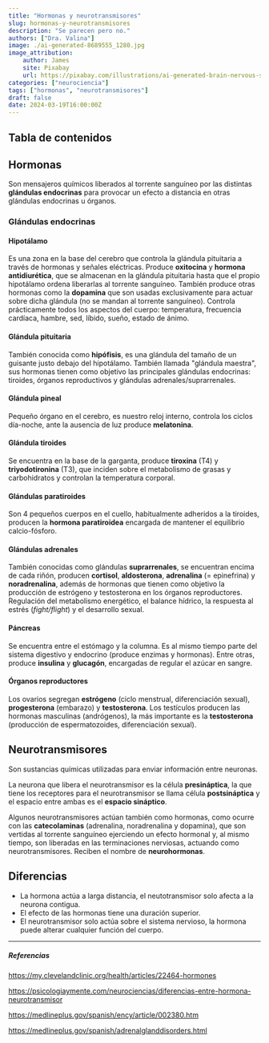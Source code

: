 ```yaml
---
title: "Hormonas y neurotransmisores"
slug: hormonas-y-neurotransmisores
description: "Se parecen pero no."
authors: ["Dra. Valina"]
image: ./ai-generated-8689555_1280.jpg
image_attribution:
    author: James
    site: Pixabay
    url: https://pixabay.com/illustrations/ai-generated-brain-nervous-system-8689555
categories: ["neurociencia"]
tags: ["hormonas", "neurotransmisores"]
draft: false
date: 2024-03-19T16:00:00Z
---
```


## Tabla de contenidos

## Hormonas
Son mensajeros químicos liberados al torrente sanguíneo por las distintas **glándulas endocrinas** para provocar un efecto a distancia en otras glándulas endocrinas u órganos.

### Glándulas endocrinas

#### Hipotálamo
Es una zona en la base del cerebro que controla la glándula pituitaria a través de hormonas y señales eléctricas. Produce **oxitocina** y **hormona antidiurética**, que se almacenan en la glándula pituitaria hasta que el propio hipotálamo ordena liberarlas al torrente sanguíneo. También produce otras hormonas como la **dopamina** que son usadas exclusivamente para actuar sobre dicha glándula (no se mandan al torrente sanguíneo). Controla prácticamente todos los aspectos del cuerpo: temperatura, frecuencia cardíaca, hambre, sed, líbido, sueño, estado de ánimo.
#### Glándula pituitaria
También conocida como **hipófisis**, es una glándula del tamaño de un guisante justo debajo del hipotálamo. También llamada "glándula maestra", sus hormonas tienen como objetivo las principales glándulas endocrinas: tiroides, órganos reproductivos y glándulas adrenales/suprarrenales.
#### Glándula pineal
Pequeño órgano en el cerebro, es nuestro reloj interno, controla los ciclos día-noche, ante la ausencia de luz produce **melatonina**.
#### Glándula tiroides
Se encuentra en la base de la garganta, produce **tiroxina** (T4) y **triyodotironina** (T3), que inciden sobre el metabolismo de grasas y carbohidratos y controlan la temperatura corporal.
#### Glándulas paratiroides
Son 4 pequeños cuerpos en el cuello, habitualmente adheridos a la tiroides, producen la **hormona paratiroidea** encargada de mantener el equilibrio calcio-fósforo.
#### Glándulas adrenales
También conocidas como glándulas **suprarrenales**, se encuentran encima de cada riñón, producen **cortisol**, **aldosterona**, **adrenalina** (= epinefrina) y **noradrenalina**, además de hormonas que tienen como objetivo la producción de estrógeno y testosterona en los órganos reproductores. Regulación del metabolismo energético, el balance hídrico, la respuesta al estrés (*fight/flight*) y el desarrollo sexual.
#### Páncreas
Se encuentra entre el estómago y la columna. Es al mismo tiempo parte del sistema digestivo y endocrino (produce enzimas y hormonas). Entre otras, produce **insulina** y **glucagón**, encargadas de regular el azúcar en sangre.
#### Órganos reproductores
Los ovarios segregan **estrógeno** (ciclo menstrual, diferenciación sexual), **progesterona** (embarazo) y **testosterona**. Los testículos producen las hormonas masculinas (andrógenos), la más importante es la **testosterona** (producción de espermatozoides, diferenciación sexual).


## Neurotransmisores
Son sustancias químicas utilizadas para enviar información entre neuronas.

La neurona que libera el neurotransmisor es la célula **presináptica**, la que tiene los receptores para el neurotransmisor se llama célula **postsináptica** y el espacio entre ambas es el **espacio sináptico**.

Algunos neurotransmisores actúan también como hormonas, como ocurre con las **catecolaminas** (adrenalina, noradrenalina y dopamina), que son vertidas al torrente sanguíneo ejerciendo un efecto hormonal y, al mismo tiempo, son liberadas en las terminaciones nerviosas, actuando como neurotransmisores. Reciben el nombre de **neurohormonas**.

## Diferencias
- La hormona actúa a larga distancia, el neutotransmisor solo afecta a la neurona contigua.
- El efecto de las hormonas tiene una duración superior.
- El neurotransmisor solo actúa sobre el sistema nervioso, la hormona puede alterar cualquier función del cuerpo.


---

##### Referencias

https://my.clevelandclinic.org/health/articles/22464-hormones

https://psicologiaymente.com/neurociencias/diferencias-entre-hormona-neurotransmisor

https://medlineplus.gov/spanish/ency/article/002380.htm

https://medlineplus.gov/spanish/adrenalglanddisorders.html
